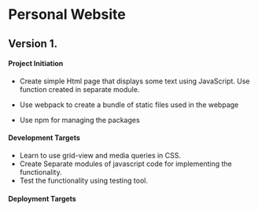 # Personal Website

## Version 1.

#### Project Initiation
- Create simple Html page that displays some text using JavaScript. Use function created in separate module.

- Use webpack to create a bundle of static files used in the webpage

- Use npm for managing the packages

#### Development Targets

- Learn to use grid-view and media queries in CSS.
- Create Separate modules of javascript code for implementing the functionality.
- Test the functionality using testing tool.

#### Deployment Targets
